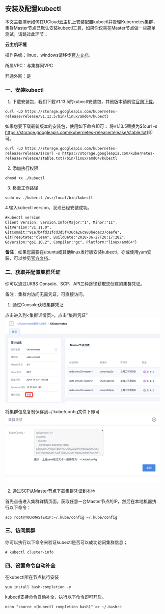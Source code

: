 
## 安装及配置kubectl

本文主要演示如何在UCloud云主机上安装配置kubectl并管理Kubernetes集群，集群Master节点已默认安装kubectl工具，如果你仅需在Master节点做一些简单测试，请跳过此环节；

**云主机环境**

操作系统：linux，windows请移步[官方文档](https://kubernetes.io/docs/tasks/tools/install-kubectl/)。

所属VPC：与集群同VPC

开通外网：是

### 一、安装kubectl

1. 下载安装包，我们下载V1.13.5的kubectl安装包，其他版本请前往[官网下载](https://kubernetes.io/docs/setup/release/notes/)。

```
curl -LO https://storage.googleapis.com/kubernetes-release/release/v1.13.5/bin/linux/amd64/kubectl

```
如果您要下载最新版本的安装包，使用如下命令即可：
将v1.13.5替换为$(curl -s https://storage.googleapis.com/kubernetes-release/release/stable.txt)即可。

```
curl -LO https://storage.googleapis.com/kubernetes-release/release/$(curl -s https://storage.googleapis.com/kubernetes-release/release/stable.txt)/bin/linux/amd64/kubectl

```

2. 添加执行权限

```
chmod +x ./kubectl

```

3. 移至工作路径

```
sudo mv ./kubectl /usr/local/bin/kubectl

```

4.输入kubectl version，发现已经安装成功。

```
#kubectl version
Client Version: version.Info{Major:"1", Minor:"11", GitVersion:"v1.11.0", GitCommit:"91e7b4fd31fcd3d5f436da26c980becec37ceefe", GitTreeState:"clean", BuildDate:"2018-06-27T20:17:28Z", GoVersion:"go1.10.2", Compiler:"gc", Platform:"linux/amd64"}

```

**备注**：如果您需要在ubuntu或其他linux发行版安装kubectl，亦或使用yum安装，可以参见[官方文档](https://kubernetes.io/docs/tasks/tools/install-kubectl/)。


### 二、获取并配置集群凭证

你可以通过UK8S Console、SCP、API三种途径获取您创建的集群凭证。

备注：集群内访问无需凭证，可直接访问。

1. 通过Console获取集群凭证

点击进入到<集群详情页>，点击“集群凭证”
![](/images/manageviakubectl/kubeconfig.png)

将集群信息复制保存到~/.kube/config文件下即可
![](/images/manageviakubectl/kubeconfig2.png)


2. 通过SCP从Master节点下载集群凭证到本地

首先点击进入集群详情页面，获取任意一台Master节点的IP，然后在本地机器执行以下命令：

```
scp root@YOURMASTERIP:~/.kube/config ~/.kube/config
```



### 三、访问集群

你可以执行以下命令来验证kubectl是否可以成功访问集群信息；

```
# kubectl cluster-info
```

### 四、设置命令自动补全

在kubectl所在节点执行安装

```
yum install bash-completion -y
```
kubectl支持命令自动补全，执行以下命令即可开启。

```
echo "source <(kubectl completion bash)" >> ~/.bashrc

```
